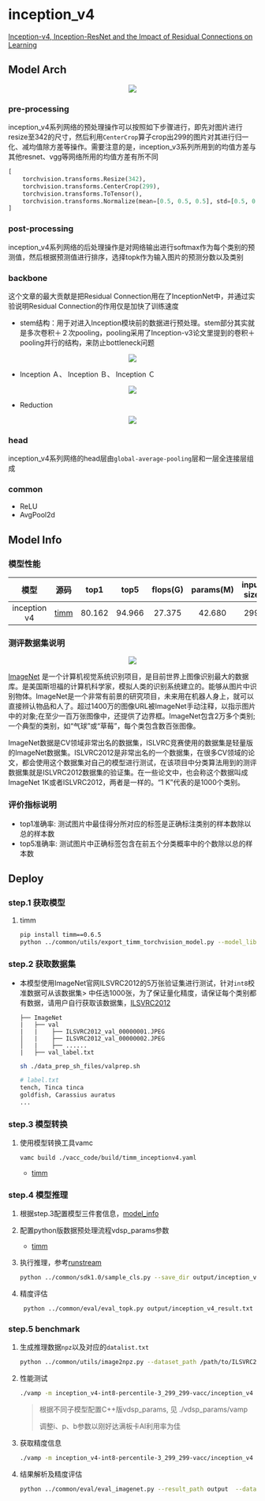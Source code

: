 
# inception_v4

[Inception-v4, Inception-ResNet and the Impact of Residual Connections on Learning](https://arxiv.org/abs/1602.07261)


## Model Arch

<div align=center><img src="../../images/inceptionv4/arch.png"></div>

### pre-processing

inception_v4系列网络的预处理操作可以按照如下步骤进行，即先对图片进行resize至342的尺寸，然后利用`CenterCrop`算子crop出299的图片对其进行归一化、减均值除方差等操作。需要注意的是，inception_v3系列所用到的均值方差与其他resnet、vgg等网络所用的均值方差有所不同

```python
[
    torchvision.transforms.Resize(342),
    torchvision.transforms.CenterCrop(299),
    torchvision.transforms.ToTensor(),
    torchvision.transforms.Normalize(mean=[0.5, 0.5, 0.5], std=[0.5, 0.5, 0.5],),
]
```

### post-processing

inception_v4系列网络的后处理操作是对网络输出进行softmax作为每个类别的预测值，然后根据预测值进行排序，选择topk作为输入图片的预测分数以及类别

### backbone

这个文章的最大贡献是把Residual Connection用在了InceptionNet中，并通过实验说明Residual Connection的作用仅是加快了训练速度

- stem结构：用于对进入Inception模块前的数据进行预处理。stem部分其实就是多次卷积＋２次pooling，pooling采用了Inception-v3论文里提到的卷积＋pooling并行的结构，来防止bottleneck问题
<div align=center><img src="../../images/inceptionv4/stem.png"></div>


- Inception Ａ、 Inception Ｂ、 Inception Ｃ
<div align=center><img src="../../images/inceptionv4/inception.png"></div>

- Reduction
<div align=center><img src="../../images/inceptionv4/reduction.png"></div>

### head

inception_v4系列网络的head层由`global-average-pooling`层和一层全连接层组成

### common

- ReLU
- AvgPool2d


## Model Info

### 模型性能

| 模型  | 源码 | top1 | top5 | flops(G) | params(M) | input size | dataset |
| :---: | :--: | :--: | :--: | :---: | :----: | :--------: | :--------: |
| inception v4 |[timm](https://github.com/rwightman/pytorch-image-models/blob/v0.6.5/timm/models/inception_v4.py)|   80.162   |   94.966   | 27.375 |    42.680    |      299    |    ImageNet    |

### 测评数据集说明

<div align=center><img src="../../images/datasets/imagenet.jpg"></div>

[ImageNet](https://image-net.org) 是一个计算机视觉系统识别项目，是目前世界上图像识别最大的数据库。是美国斯坦福的计算机科学家，模拟人类的识别系统建立的。能够从图片中识别物体。ImageNet是一个非常有前景的研究项目，未来用在机器人身上，就可以直接辨认物品和人了。超过1400万的图像URL被ImageNet手动注释，以指示图片中的对象;在至少一百万张图像中，还提供了边界框。ImageNet包含2万多个类别; 一个典型的类别，如“气球”或“草莓”，每个类包含数百张图像。

ImageNet数据是CV领域非常出名的数据集，ISLVRC竞赛使用的数据集是轻量版的ImageNet数据集。ISLVRC2012是非常出名的一个数据集，在很多CV领域的论文，都会使用这个数据集对自己的模型进行测试，在该项目中分类算法用到的测评数据集就是ISLVRC2012数据集的验证集。在一些论文中，也会称这个数据叫成ImageNet 1K或者ISLVRC2012，两者是一样的。“1 K”代表的是1000个类别。

### 评价指标说明

- top1准确率: 测试图片中最佳得分所对应的标签是正确标注类别的样本数除以总的样本数
- top5准确率: 测试图片中正确标签包含在前五个分类概率中的个数除以总的样本数

## Deploy

### step.1 获取模型

1. timm

    ```bash
    pip install timm==0.6.5
    python ../common/utils/export_timm_torchvision_model.py --model_library timm  --model_name inception_v4 --save_dir ./onnx  --size 299 --pretrained_weights xxx.pth
    ```


### step.2 获取数据集
- 本模型使用ImageNet官网ILSVRC2012的5万张验证集进行测试，针对`int8`校准数据可从该数据集> 中任选1000张，为了保证量化精度，请保证每个类别都有数据，请用户自行获取该数据集，[ILSVRC2012](https://image-net.org/challenges/LSVRC/2012/index.php)

    ```
    ├── ImageNet
    |   ├── val
    |   |    ├── ILSVRC2012_val_00000001.JPEG
    │   |    ├── ILSVRC2012_val_00000002.JPEG
    │   |    ├── ......
    |   ├── val_label.txt
    ```

    ```bash
    sh ./data_prep_sh_files/valprep.sh
    ```

    ```bash
    # label.txt
    tench, Tinca tinca
    goldfish, Carassius auratus
    ...
    ```

### step.3 模型转换

1. 使用模型转换工具vamc
    ```bash
    vamc build ./vacc_code/build/timm_inceptionv4.yaml
    ```
    - [timm](./vacc_code/build/timm_inceptionv4.yaml)

### step.4 模型推理
1. 根据step.3配置模型三件套信息，[model_info](./vacc_code/model_info/model_info_inception_v4.json)
2. 配置python版数据预处理流程vdsp_params参数
   - [timm](./vacc_code/vdsp_params/sdk1.0/timm-inception_v4-vdsp_params.json)
   
3. 执行推理，参考[runstream](../common/sdk1.0/sample_cls.py)
    ```bash
    python ../common/sdk1.0/sample_cls.py --save_dir output/inception_v4_result.txt
    ```

4. 精度评估
   ```bash
    python ../common/eval/eval_topk.py output/inception_v4_result.txt
   ```

### step.5 benchmark
1. 生成推理数据`npz`以及对应的`datalist.txt`
    ```bash
    python ../common/utils/image2npz.py --dataset_path /path/to/ILSVRC2012_img_val --target_path  /path/to/input_npz  --text_path npz_datalist.txt
    ```
2. 性能测试
    ```bash
    ./vamp -m inception_v4-int8-percentile-3_299_299-vacc/inception_v4 --vdsp_params ./vacc_code/vdsp_params/vamp/timm-inception_v4-vdsp_params.json  -i 8 -p 1 -b 22
    ```
    > 根据不同子模型配置C++版vdsp_params, 见 ./vdsp_params/vamp
    >
    > 调整i、p、b参数以刚好达满板卡AI利用率为佳
3. 获取精度信息
    ```bash
    ./vamp -m inception_v4-int8-percentile-3_299_299-vacc/inception_v4 --vdsp_params ./vacc_code/vdsp_params/vamp/timm-inception_v4-vdsp_params.json  -i 8 -p 1 -b 22 --datalist npz_datalist.txt --path_output output
    ```
4. 结果解析及精度评估
    ```bash
    python ../common/eval/eval_imagenet.py --result_path output  --datalist npz_datalist.txt --label data/label/imagenet.txt
    ```